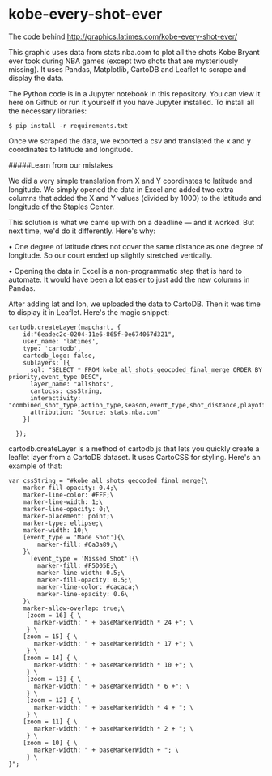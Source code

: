 # kobe-every-shot-ever
The code behind http://graphics.latimes.com/kobe-every-shot-ever/

This graphic uses data from stats.nba.com to plot all the shots Kobe Bryant ever took during NBA games (except two shots that are mysteriously missing). It uses Pandas, Matplotlib, CartoDB and Leaflet to scrape and display the data.

The Python code is in a Jupyter notebook in this repository. You can view it here on Github or run it yourself if you have Jupyter installed. To install all the necessary libraries:
	
	$ pip install -r requirements.txt

Once we scraped the data, we exported a csv and translated the x and y coordinates to latitude and longitude.

#####Learn from our mistakes

We did a very simple translation from X and Y coordinates to latitude and longitude. We simply opened the data in Excel and added two extra columns that added the X and Y values (divided by 1000) to the latitude and longitude of the Staples Center.

This solution is what we came up with on a deadline — and it worked. But next time, we'd do it differently. Here's why:

• One degree of latitude does not cover the same distance as one degree of longitude. So our court ended up slightly stretched vertically.

• Opening the data in Excel is a non-programmatic step that is hard to automate. It would have been a lot easier to just add the new columns in Pandas.


After adding lat and lon, we uploaded the data to CartoDB. Then it was time to display it in Leaflet. Here's the magic snippet:
	
	cartodb.createLayer(mapchart, {
	    id:"6eadec2c-0204-11e6-865f-0e674067d321",
	    user_name: 'latimes',
	    type: 'cartodb',
	    cartodb_logo: false,
	    sublayers: [{
	      sql: "SELECT * FROM kobe_all_shots_geocoded_final_merge ORDER BY priority,event_type DESC",
	      layer_name: "allshots",
	      cartocss: cssString,
	      interactivity: "combined_shot_type,action_type,season,event_type,shot_distance,playoffs,opponent,game_date",
	      attribution: "Source: stats.nba.com"
	    }]

	  });

cartodb.createLayer is a method of cartodb.js that lets you quickly create a leaflet layer from a CartoDB dataset. It uses CartoCSS for styling. Here's an example of that:

	var cssString = "#kobe_all_shots_geocoded_final_merge{\
	    marker-fill-opacity: 0.4;\
	    marker-line-color: #FFF;\
	    marker-line-width: 1;\
	    marker-line-opacity: 0;\
	    marker-placement: point;\
	    marker-type: ellipse;\
	    marker-width: 10;\
	    [event_type = 'Made Shot']{\
	        marker-fill: #6a3a89;\
	    }\
	      [event_type = 'Missed Shot']{\
	        marker-fill: #F5D05E;\
	        marker-line-width: 0.5;\
	        marker-fill-opacity: 0.5;\
	        marker-line-color: #cacaca;\
	        marker-line-opacity: 0.6\
	    }\
	    marker-allow-overlap: true;\
	     [zoom = 16] { \
	       marker-width: " + baseMarkerWidth * 24 +"; \
	     } \
	    [zoom = 15] { \
	       marker-width: " + baseMarkerWidth * 17 +"; \
	     } \
	    [zoom = 14] { \
	       marker-width: " + baseMarkerWidth * 10 +"; \
	     } \
	     [zoom = 13] { \
	       marker-width: " + baseMarkerWidth * 6 +"; \
	     } \
	     [zoom = 12] { \
	       marker-width: " + baseMarkerWidth * 4 + "; \
	     } \
	    [zoom = 11] { \
	       marker-width: " + baseMarkerWidth * 2 + "; \
	     } \
	    [zoom = 10] { \
	       marker-width: " + baseMarkerWidth + "; \
	     } \
	}";

